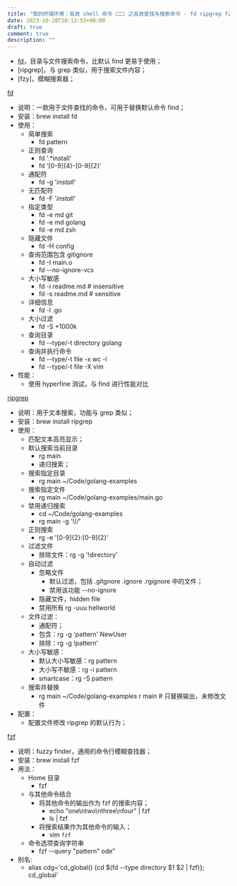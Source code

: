 ```yaml
---
title: "我的终端环境：高效 shell 命令（二）之高效查找与搜索命令 - fd ripgrep fzf"
date: 2023-10-28T20:13:53+08:00
draft: true
comment: true
description: ""
---
```



- [fd](https://github.com/sharkdp/fd)，目录与文件搜索命令，比默认 find 更易于使用；
- [ripgrep]，与 grep 类似，用于搜索文件内容；
- [fzy]，模糊搜索器；

[fd](https://github.com/sharkdp/fd)

- 说明：一款用于文件查找的命令，可用于替换默认命令 find；
- 安装：brew install fd
- 使用：
  - 简单搜索
    - fd pattern
  - 正则查询
    - fd '.*install'
    - fd '[0-9]{4}-[0-9]{2}'
  - 通配符
    - fd -g '*install*'
  - 无匹配符
    - fd -F '*install*'
  - 指定类型
    - fd -e md git
    - fd -e md golang
    - fd -e md zsh
  - 隐藏文件
    - fd -H config
  - 查询范围包含 gitignore
    - fd -I main.o
    - fd --no-ignore-vcs
  - 大小写敏感
    - fd -i readme.md # insensitive
    - fd -s readme.md # sensitive
  - 详细信息
    - fd -l .go
  - 大小过滤
    - fd -S +1000k
  - 查询目录
    - fd --type/-t directory golang
  - 查询并执行命令
    - fd --type/-t file -x wc -l
    - fd --type/-t file -X vim
- 性能：
  - 使用 hyperfine 测试，与 find 进行性能对比

[ripgrep](https://github.com/BurntSushi/ripgrep)
- 说明：用于文本搜索，功能与 grep 类似；
- 安装：brew install ripgrep
- 使用：
  - 匹配文本高亮显示；
  - 默认搜索当前目录
    - rg main
    - 递归搜索；
  - 搜索指定目录
    - rg main ~/Code/golang-examples
  - 搜索指定文件
    - rg main ~/Code/golang-examples/main.go
  - 禁用递归搜索
    - cd ~/Code/golang-examples
    - rg main -g '!/*/*'
  - 正则搜索
    - rg -e '[0-9]{2}:[0-9]{2}'
  - 过滤文件
    - 排除文件：rg -g '!directory'
  - 自动过滤
    - 忽略文件
      - 默认过滤，包括 .gitgnore .ignore .rgignore 中的文件；
      - 禁用该功能 --no-ignore
    - 隐藏文件，hidden file
    - 禁用所有 rg -uuu hellworld
  - 文件过滤：
    - 通配符；
    - 包含：rg -g 'pattern' NewUser
    - 排除：rg -g !pattern' 
  - 大小写敏感：
    - 默认大小写敏感：rg pattern
    - 大小写不敏感：rg -i pattern
    - smartcase：rg -S pattern
  - 搜索并替换
    - rg main ~/Code/golang-examples r main # 只替换输出，未修改文件
- 配置：
  - 配置文件修改 ripgrep 的默认行为；

[fzf](https://github.com/junegunn/fzf) 
- 说明：fuzzy finder，通用的命令行模糊查找器；
- 安装：brew install fzf
- 用法：
  - Home 目录
    - fzf
  - 与其他命令结合
    - 将其他命令的输出作为 fzf 的搜索内容；
      - echo "one\ntwo\nthree\nfour" | fzf
      - ls | fzf
    - 将搜索结果作为其他命令的输入；
      - vim `fzf`
  - 命令选项查询字符串
    - fzf --query "pattern"
    ode"
- 别名:
  - alias cdg='cd_global() {cd $(fd --type directory $1 $2 | fzf)}; cd_global'

